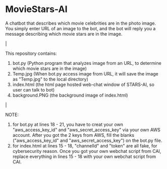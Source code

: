 # MovieStars-AI
A chatbot that describes which movie celebrities are in the photo image.  You simply enter URL of an image to the bot, and the bot will reply you a message describing which movie stars are in the image.

|


This repository contains:
1) bot.py (Python program that analyzes image from an URL, to determine which movie stars are in the image)
2) Temp.jpg (When bot.py access image from URL, it will save the image as "Temp.jpg" to the local directory)
3) index.html (the html page hosted web-chat window of STARS-AI, so user can talk to bot)
4) background.PNG (the background image of index.html)

|


NOTE: 
1) for bot.py at lines 18 - 21, you have to creat your own "aws_access_key_id" and "aws_secret_access_key" via your own AWS account.  After you got the 2 keys from AWS, fill the blanks ("aws_access_key_id" and "aws_secret_access_key") on the bot.py file.  
2) for index.html at lines 15 - 18, "channelId" and "token" are all fake, for cybersecurity reason.  Once you got your own webchat script from CAI, replace everything in lines 15 - 18 with your own webchat script from CAI.
